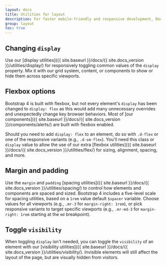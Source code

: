 ```yaml
---
layout: docs
title: Utilities for layout
description: For faster mobile-friendly and responsive development, Bootstrap includes dozens of utility classes for showing, hiding, aligning, and spacing content.
group: layout
toc: true
---
```


## Changing `display`

Use our [display utilities]({{ site.baseurl }}/docs/{{ site.docs_version }}/utilities/display/) for responsively toggling common values of the `display` property. Mix it with our grid system, content, or components to show or hide them across specific viewports.

## Flexbox options

Bootstrap 4 is built with flexbox, but not every element's `display` has been changed to `display: flex` as this would add many unnecessary overrides and unexpectedly change key browser behaviors. Most of [our components]({{ site.baseurl }}/docs/{{ site.docs_version }}/components/alerts/) are built with flexbox enabled.

Should you need to add `display: flex` to an element, do so with `.d-flex` or one of the responsive variants (e.g., `.d-sm-flex`). You'll need this class or `display` value to allow the use of our extra [flexbox utilities]({{ site.baseurl }}/docs/{{ site.docs_version }}/utilities/flex/) for sizing, alignment, spacing, and more.

## Margin and padding

Use the `margin` and `padding` [spacing utilities]({{ site.baseurl }}/docs/{{ site.docs_version }}/utilities/spacing/) to control how elements and components are spaced and sized. Bootstrap 4 includes a five-level scale for spacing utilities, based on a `1rem` value default `$spacer` variable. Choose values for all viewports (e.g., `.mr-3` for `margin-right: 1rem`), or pick responsive variants to target specific viewports (e.g., `.mr-md-3` for `margin-right: 1rem` starting at the `md` breakpoint).

## Toggle `visibility`

When toggling `display` isn't needed, you can toggle the `visibility` of an element with our [visibility utilities]({{ site.baseurl }}/docs/{{ site.docs_version }}/utilities/visibility/). Invisible elements will still affect the layout of the page, but are visually hidden from visitors.

